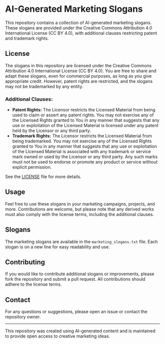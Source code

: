# AI-Generated Marketing Slogans

This repository contains a collection of AI-generated marketing slogans. These slogans are provided under the Creative Commons Attribution 4.0 International License (CC BY 4.0), with additional clauses restricting patent and trademark rights.

## License

The slogans in this repository are licensed under the Creative Commons Attribution 4.0 International License (CC BY 4.0). You are free to share and adapt these slogans, even for commercial purposes, as long as you give appropriate credit. However, patent rights are restricted, and the slogans may not be trademarked by any entity.

### Additional Clauses:
- **Patent Rights:** The Licensor restricts the Licensed Material from being used to claim or assert any patent rights. You may not exercise any of the Licensed Rights granted to You in any manner that suggests that any use or exploitation of the Licensed Material is licensed under any patent held by the Licensor or any third party.
- **Trademark Rights:** The Licensor restricts the Licensed Material from being trademarked. You may not exercise any of the Licensed Rights granted to You in any manner that suggests that any use or exploitation of the Licensed Material is associated with any trademark or service mark owned or used by the Licensor or any third party. Any such marks must not be used to endorse or promote any product or service without explicit permission.

See the [LICENSE](LICENSE) file for more details.

## Usage

Feel free to use these slogans in your marketing campaigns, projects, and more. Contributions are welcome, but please note that any derived works must also comply with the license terms, including the additional clauses.

## Slogans

The marketing slogans are available in the `marketing_slogans.txt` file. Each slogan is on a new line for easy readability and use.

## Contributing

If you would like to contribute additional slogans or improvements, please fork the repository and submit a pull request. All contributions should adhere to the license terms.

## Contact

For any questions or suggestions, please open an issue or contact the repository owner.

---

This repository was created using AI-generated content and is maintained to provide open access to creative marketing ideas.
